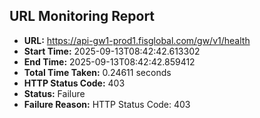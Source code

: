 ## URL Monitoring Report

- **URL:** https://api-gw1-prod1.fisglobal.com/gw/v1/health
- **Start Time:** 2025-09-13T08:42:42.613302
- **End Time:** 2025-09-13T08:42:42.859412
- **Total Time Taken:** 0.24611 seconds
- **HTTP Status Code:** 403
- **Status:** Failure
- **Failure Reason:** HTTP Status Code: 403
